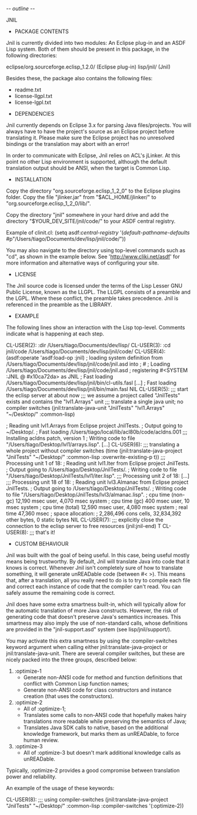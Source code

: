 -*- outline -*-

JNIL

* PACKAGE CONTENTS

Jnil is currently divided into two modules: An Eclipse plug-in and an ASDF Lisp
system. Both of them should be present in this package, in the following directories:

eclipse/org.sourceforge.eclisp_1.2.0/ (Eclipse plug-in)
lisp/jnil/ (Jnil)

Besides these, the package also contains the following files:
- readme.txt
- license-llgpl.txt
- license-lgpl.txt

* DEPENDENCIES

Jnil currently depends on Eclipse 3.x for parsing Java files/projects. You will always have to have
the project's source as an Eclipse project before translating it. Please make sure the
Eclipse project has no unresolved bindings or the translation may abort with an error!

In order to communicate with Eclipse, Jnil relies on ACL's jLinker. At this point no other Lisp
environment is supported, although the default translation output should be ANSI, when the
target is Common Lisp.

* INSTALLATION

Copy the directory "org.sourceforge.eclisp_1_2_0" to the Eclipse plugins folder. Copy the file
"jlinker.jar" from "$ACL_HOME/jlinker/" to "org.sourceforge.eclisp_1_2_0/lib/".

Copy the directory "jnil" somewhere in your hard drive and add the directory
"$YOUR_DEV_SITE/jnil/code/" to your ASDF central registry.

Example of clinit.cl:
(setq asdf:*central-registry*
  '(*default-pathname-defaults*
    #p"/Users/tiago/Documents/dev/lisp/jnil/code/"))

You may also navigate to the directory using top-level commands such as "cd", as shown in the
example below. See 'http://www.cliki.net/asdf' for more information and alternative ways of
configuring your site.

* LICENSE

The Jnil source code is licensed under the terms of the Lisp Lesser GNU Public License, known
as the LLGPL. The LLGPL consists of a preamble and the LGPL. Where these conflict, the preamble
takes precedence. Jnil is referenced in the preamble as the LIBRARY.

* EXAMPLE

The following lines show an interaction with the Lisp top-level. Comments indicate what is
happening at each step.

CL-USER(2): :dir
/Users/tiago/Documents/dev/lisp/
CL-USER(3): :cd jnil/code
/Users/tiago/Documents/dev/lisp/jnil/code/
CL-USER(4): (asdf:operate 'asdf:load-op :jnil)
; loading system definition from /Users/tiago/Documents/dev/lisp/jnil/code/jnil.asd into
; #<The ASDF50 package>
; Loading /Users/tiago/Documents/dev/lisp/jnil/code/jnil.asd
; registering #<SYSTEM :JNIL @ #x10ca72da> as JNIL
; Fast loading /Users/tiago/Documents/dev/lisp/jnil/bin/cl-utils.fasl
[...]
; Fast loading /Users/tiago/Documents/dev/lisp/jnil/bin/main.fasl
NIL
CL-USER(5): ;;; start the eclisp server at about now
;;; we assume a project called "JnilTests" exists and contains the "lvl1.Arrays" unit
;;; translate a single java unit; no compiler switches
(jnil:translate-java-unit "JnilTests" "lvl1.Arrays" "~/Desktop/" :common-lisp) 

; Reading unit lvl1.Arrays from Eclipse project JnilTests.
; Output going to ~/Desktop/.
; Fast loading /Users/tiago/local/lib/acl80b/code/acldns.001
;;; Installing acldns patch, version 1
; Writing code to file "/Users/tiago/Desktop/lvl1/arrays.lisp".
[...]
CL-USER(6): ;;; translating a whole project without compiler switches
(time (jnil:translate-java-project "JnilTests" "~/Desktop/" :common-lisp :overwrite-existing-p t))
;;; Processing unit 1 of 18:
; Reading unit lvl1.Iter from Eclipse project JnilTests.
; Output going to /Users/tiago/Desktop/JnilTests/.
; Writing code to file "/Users/tiago/Desktop/JnilTests/lvl1/iter.lisp".
;;; Processing unit 2 of 18:
[...]
;;; Processing unit 18 of 18:
; Reading unit lvl3.Almanac from Eclipse project JnilTests.
; Output going to /Users/tiago/Desktop/JnilTests/.
; Writing code to file "/Users/tiago/Desktop/JnilTests/lvl3/almanac.lisp".
; cpu time (non-gc) 12,190 msec user, 4,070 msec system
; cpu time (gc)     400 msec user, 10 msec system
; cpu time (total)  12,590 msec user, 4,080 msec system
; real time  47,360 msec
; space allocation:
;  2,286,496 cons cells, 32,834,392 other bytes, 0 static bytes
NIL
CL-USER(7): ;;; explicitly close the connection to the eclisp server to free resources
(jnil:jnil-end)
T
CL-USER(8): ;;; that's it!

* CUSTOM BEHAVIOUR

Jnil was built with the goal of being useful. In this case, being useful mostly means being
trustworthy. By default, Jnil will translate Java into code that it knows is correct. Whenever
Jnil isn't completely sure of how to translate something, it will generate unREADable code
(between #< >). This means that, after a translation, all you really need to do is to try to
compile each file and correct each instance of code that the compiler can't read. You can
safely assume the remaining code is correct.

Jnil does have some extra smartness built-in, which will typically allow for the automatic
translation of more Java constructs. However, the risk of generating code that doesn't preserve
Java's semantics increases. This smartness may also imply the use of non-standard calls, whose
definitions are provided in the "jnil-support.asd" system (see lisp/jnil/support/).

You may activate this extra smartness by using the :compiler-switches keyword argument when
calling either jnil:translate-java-project or jnil:translate-java-unit. There are several
compiler switches, but these are nicely packed into the three groups, described below:
1. :optimize-1
   - Generate non-ANSI code for method and function definitions that conflict with Common Lisp
   function names;
   - Generate non-ANSI code for class constructors and instance creation (that uses the
   constructors).
2. :optimize-2
   - All of :optimize-1;
   - Translates some calls to non-ANSI code that hopefully makes hairy translations more
   readable while preserving the semantics of Java;
   - Translates Java SDK calls to native, based on the additional knowledge framework, but
   marks them as unREADable, to force human review.
3. :optimize-3
   - All of :optimize-3 but doesn't mark additional knowledge calls as unREADable.

Typically, :optimize-2 provides a good compromise between translation power and reliability.

An example of the usage of these keywords:

CL-USER(8): ;;; using compiler-switches
(jnil:translate-java-project "JnilTests" "~/Desktop/" :common-lisp :compiler-switches '(:optimize-2))

